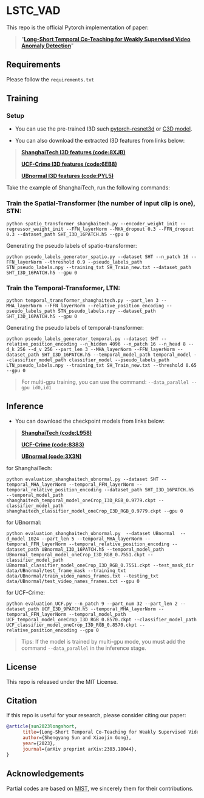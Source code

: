 # LSTC_VAD
This repo is the official Pytorch implementation of paper:
>"[**Long-Short Temporal Co-Teaching for Weakly Supervised Video Anomaly Detection**](https://arxiv.org/pdf/2303.18044.pdf)"
>

## Requirements
Please follow the `requirements.txt`

## Training
### Setup
- You can use the pre-trained I3D such [pytorch-resnet3d](https://github.com/Tushar-N/pytorch-resnet3d) or [C3D model](https://github.com/jfzhang95/pytorch-video-recognition).

- You can also download the extracted I3D features from links below:
>[**ShanghaiTech I3D features (code:8XJB)**](https://web.ugreen.cloud/web/#/share/EC-6Tks554JJ122RscV-309B96)
>
>[**UCF-Crime I3D features (code:6EB8)**](https://web.ugreen.cloud/web/#/share/EC-2aki554JJ122lTql-309B96)
>
>[**UBnormal I3D features (code:PYL5)**](https://web.ugreen.cloud/web/#/share/EC-uQCN554JJ122RV6e-309B96)

Take the example of ShanghaiTech, run the following commands:
### Train the Spatial-Transformer (the number of input clip is one), STN:
```shell
python spatio_transformer_shanghaitech.py --encoder_weight_init --regressor_weight_init --FFN_layerNorm --MHA_dropout 0.3 --FFN_dropout 0.3 --dataset_path SHT_I3D_16PATCH.h5 --gpu 0
```
Generating the pseudo labels of spatio-transformer:
```shell
python pseudo_labels_generator_spatio.py --dataset SHT --n_patch 16 --FFN_layerNorm --threshold 0.9 --pseudo_labels_path STN_pseudo_labels.npy --training_txt SH_Train_new.txt --dataset_path SHT_I3D_16PATCH.h5 --gpu 0
```
### Train the Temporal-Transformer, LTN:
```shell
python temporal_transformer_shanghaitech.py --part_len 3 --MHA_layerNorm --FFN_layerNorm --relative_position_encoding --pseudo_labels_path STN_pseudo_labels.npy --dataset_path SHT_I3D_16PATCH.h5 --gpu 0
```
Generating the pseudo labels of temporal-transformer:
```shell
python pseudo_labels_generator_temporal.py --dataset SHT --relative_position_encoding --n_hidden 4096 --n_patch 16 --n_head 8 --d_k 256 --d_v 256 --part_len 3 --MHA_layerNorm --FFN_layerNorm --dataset_path SHT_I3D_16PATCH.h5 --temporal_model_path temporal_model --classifier_model_path classifier_model --pseudo_labels_path LTN_pseudo_labels.npy --training_txt SH_Train_new.txt --threshold 0.65 --gpu 0
```
>For multi-gpu training, you can use the command: `--data_parallel --gpu id0,id1`

## Inference

- You can download the checkpoint models from links below:
>[**ShanghaiTech (code:L958)**](https://web.ugreen.cloud/web/#/share/EC-fbmW554JJ122VSms-309B96)
>
>[**UCF-Crime (code:8383)**](https://web.ugreen.cloud/web/#/share/EC-FZBy554JJ1226WoA-309B96)
>
>[**UBnormal (code:3X3N)**](https://web.ugreen.cloud/web/#/share/EC-Ifji554JJ122kFxa-309B96)
>

for ShanghaiTech:
```shell
python evaluation_shanghaitech_ubnormal.py --dataset SHT --temporal_MHA_layerNorm --temporal_FFN_layerNorm --temporal_relative_position_encoding --dataset_path SHT_I3D_16PATCH.h5 --temporal_model_path shanghaitech_temporal_model_oneCrop_I3D_RGB_0.9779.ckpt --classifier_model_path shanghaitech_classifier_model_oneCrop_I3D_RGB_0.9779.ckpt --gpu 0
```
for UBnormal:
```shell
python evaluation_shanghaitech_ubnormal.py  --dataset UBnormal  --d_model 1024 --part_len 5 --temporal_MHA_layerNorm --temporal_FFN_layerNorm --temporal_relative_position_encoding --dataset_path UBnormal_I3D_16PATCH.h5 --temporal_model_path UBnormal_temporal_model_oneCrop_I3D_RGB_0.7551.ckpt --classifier_model_path UBnormal_classifier_model_oneCrop_I3D_RGB_0.7551.ckpt --test_mask_dir data/UBnormal/test_frame_mask --training_txt data/UBnormal/train_video_names_frames.txt --testing_txt data/UBnormal/test_video_names_frames.txt --gpu 0
```
for UCF-Crime:
```shell
python evaluation_UCF.py --n_patch 9 --part_num 32 --part_len 2 --dataset_path UCF_I3D_9PATCH.h5 --temporal_MHA_layerNorm --temporal_FFN_layerNorm --temporal_model_path UCF_temporal_model_oneCrop_I3D_RGB_0.8570.ckpt --classifier_model_path UCF_classifier_model_oneCrop_I3D_RGB_0.8570.ckpt --relative_position_encoding --gpu 0
```
>Tips: If the model is trained by multi-gpu mode, you must add the command `--data_parallel` in the inference stage.

## License
This repo is released under the MIT License.

## Citation

If this repo is useful for your research, please consider citing our paper:
```bibtex
@article{sun2023longshort,
      title={Long-Short Temporal Co-Teaching for Weakly Supervised Video Anomaly Detection}, 
      author={Shengyang Sun and Xiaojin Gong},
      year={2023},
      journal={arXiv preprint arXiv:2303.18044},
}
```

## Acknowledgements  

Partial codes are based on [MIST](https://github.com/fjchange/MIST_VAD), we sincerely them for their contributions.

